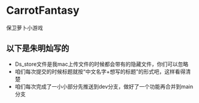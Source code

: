 # CarrotFantasy
保卫萝卜小游戏  

## 以下是朱明灿写的
- Ds_store文件是我mac上传文件的时候都会带有的隐藏文件，你们可以忽略  
- 咱们每次提交的时候标题就按“中文名字+想写的标题”的形式吧，这样看得清楚
- 咱们每次完成了一小小部分先推送到dev分支，做好了一个功能再合并到main分支
